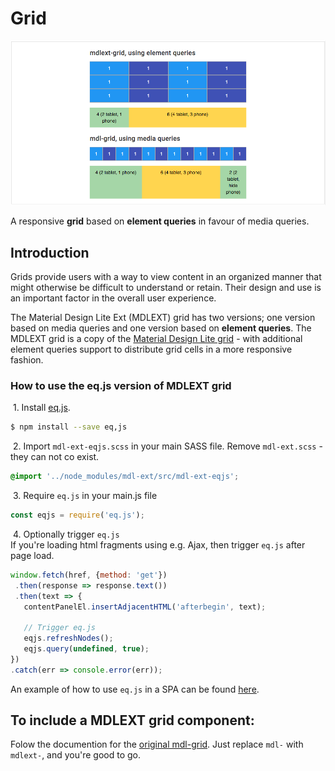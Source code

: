 # Grid

![Grid](../../etc/grid.png)

A responsive **grid** based on **element queries** in favour of media queries.

## Introduction
Grids provide users with a way to view content in an organized manner that might otherwise be difficult to 
understand or retain. Their design and use is an important factor in the overall user experience.

The Material Design Lite Ext (MDLEXT) grid has two versions; one version based on media queries and one version 
based on **element queries**. The MDLEXT grid is a copy of the 
[Material Design Lite grid](https://github.com/google/material-design-lite/tree/master/src/grid) - with additional 
element queries support to distribute grid cells in a more responsive fashion.

### How to use the eq.js version of MDLEXT grid

&nbsp;1. Install [eq.js](https://github.com/Snugug/eq.js).
```sh
$ npm install --save eq,js
```

&nbsp;2. Import `mdl-ext-eqjs.scss` in your main SASS file. Remove `mdl-ext.scss` - they can not co exist.
```css
@import '../node_modules/mdl-ext/src/mdl-ext-eqjs';
```

&nbsp;3. Require `eq.js` in your main.js file  
```javascript
const eqjs = require('eq.js');
```

&nbsp;4. Optionally trigger `eq.js`<br/>
If you're loading html fragments using e.g. Ajax, then trigger `eq.js` after page load.

```javascript
window.fetch(href, {method: 'get'})
 .then(response => response.text())
 .then(text => {
   contentPanelEl.insertAdjacentHTML('afterbegin', text);

   // Trigger eq.js
   eqjs.refreshNodes();
   eqjs.query(undefined, true);
})
.catch(err => console.error(err));
```

An example of how to use `eq.js` in a SPA can be found [here](https://github.com/leifoolsen/mdl-webpack).     

## To include a MDLEXT **grid** component:
Folow the documention for the [original mdl-grid](https://github.com/google/material-design-lite/blob/master/src/grid/README.md#to-include-an-mdl-grid-component). Just replace `mdl-` with `mdlext-`, and you're good to go. 
